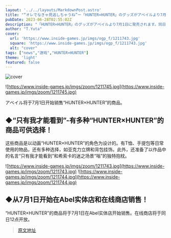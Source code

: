 ```yaml
---
layout: '../../layouts/MarkdownPost.astro'
title: "“オレでなきゃ見逃しちゃうね”ー「HUNTER×HUNTER」のグッズがアベイルより7月1日に発売！同日12時よりオンラインストアでも取扱開始"
pubDate: 2023-06-28T02:55:02Z
description: "「HUNTER×HUNTER」のグッズがアベイルより7月1日に発売されます。同日12時よりオンラインストアでも取扱開始されます。"
author: "T.Yuta"
cover:
  url: 'https://www.inside-games.jp/imgs/ogp_f/1211743.jpg'
  square: 'https://www.inside-games.jp/imgs/ogp_f/1211743.jpg'
  alt: "cover"
tags: ["news","游戏","HUNTER×HUNTER"]
theme: 'light'
featured: false
---
```


![cover](https://www.inside-games.jp/imgs/ogp_f/1211743.jpg)

![https://www.inside-games.jp/imgs/zoom/1211745.jpg](https://www.inside-games.jp/imgs/zoom/1211745.jpg)

アベイル将于7月1日开始销售“HUNTER×HUNTER”的商品。

## ◆“只有我才能看到”-有多种“HUNTER×HUNTER”的商品可供选择！

这些商品是以动画“HUNTER×HUNTER”的角色为设计的。有T恤、手提包等日常使用的物品，还有多种选择，如亚克力立牌和背包挂饰。此外，还准备了以作品中的名言“只有我才能看到”和希索卡的迷之场景“嗡”的独特抱枕。

![https://www.inside-games.jp/imgs/zoom/1211743.jpg](https://www.inside-games.jp/imgs/zoom/1211743.jpg)
![https://www.inside-games.jp/imgs/zoom/1211744.jpg](https://www.inside-games.jp/imgs/zoom/1211744.jpg)

## ◆从7月1日开始在Abel实体店和在线商店销售！

“HUNTER×HUNTER”的商品将于7月1日在Abel实体店开始销售。在线商店将于同日12点开放。

>[原文地址](https://www.inside-games.jp/article/2023/06/28/146860.html)  